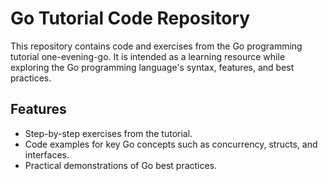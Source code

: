 # Go Tutorial Code Repository

This repository contains code and exercises from the Go programming tutorial one-evening-go. It is intended as a learning resource while exploring the Go programming language's syntax, features, and best practices.

## Features

- Step-by-step exercises from the tutorial.
- Code examples for key Go concepts such as concurrency, structs, and interfaces.
- Practical demonstrations of Go best practices.
